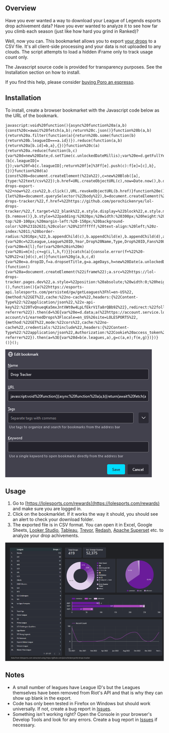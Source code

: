 ## Overview

Have you ever wanted a way to download your League of Legends esports drop achivement data? Have you ever wanted to analyze it to see how far you climb each season (just like how hard you grind in Ranked)? 

Well, now you can. This bookmarket allows you to export [your drops](https://lolesports.com/rewards) to a CSV file. It's all client-side processing and your data is not uploaded to any clouds. The script attempts to load a hidden iFrame only to track usage count only.

The Javascript source code is provided for transparency purposes. See the Installation section on how to install. 

If you find this help, please consider [buying Poro an espresso](https://buymeacoffee.com/poro).

## Installation

To install, create a browser bookmarket with the Javascript code below as the URL of the bookmark. 

```
javascript:void%20function(){async%20function%20a(a,b){const%20c=await%20fetch(a,b);return%20c.json()}function%20b(a,b){return%20a.filter(function(a){return%20b.some(function(b){return%20b.leagueID===a.id})}).reduce(function(a,b){return%20a[b.id]=b,a},{})}function%20c(a){return%20a.reduce(function(b,c){var%20d=new%20Date;d.setTime(c.unlockedDateMillis);var%20e=d.getFullYear();b[c.leagueID]||(b[c.leagueID]={});var%20f=b[c.leagueID];return%20f[e]%3Ff[e].push(c):f[e]=[c],b},{})}function%20d(a){const%20b=document.createElement(%22a%22),c=new%20Blob([a],{type:%22text/csv%22});b.href=URL.createObjectURL(c),now=Date.now(),b.download=%22earned-drops-export-%22+now+%22.csv%22,b.click(),URL.revokeObjectURL(b.href)}function%20e(){let%20a=document.querySelector(%22body%22),b=document.createElement(%22div%22),c=document.createElement(%22span%22),d=document.createElement(%22a%22),e=document.createElement(%22span%22);c.innerText=%22Export%20is%20complete.%20Check%20your%20download%20folder.%22,c.style.display=%22block%22,e.innerText+=%22Github%20repo:%20%22;let%20f=document.createElement(%22a%22);f.innerText=%22https://github.com/porochickenrye/lol-drops-tracker/%22,f.href=%22https://github.com/porochickenrye/lol-drops-tracker/%22,f.target=%22_blank%22,e.style.display=%22block%22,e.style.marginTop=%2220px%22,e.style.marginBottom=%2220px%22,e.appendChild(f),d.innerText=%22Close%22,d.href=%22%23%22,d.onclick=function(){b.remove()},b.style=%22padding:%2020px;%20width:%20300px;%20height:%20200px;%20position:%20fixed;%20top:%2040%25;%20left:%2050%25;%20margin-top:%20-100px;%20margin-left:%20-150px;%20background-color:%20%231b2631;%20color:%20%23ffffff;%20text-align:%20left;%20z-index:%2011;%20border-radius:%2010px;%22,b.appendChild(c),b.appendChild(e),b.appendChild(d),a.appendChild(b)}function%20f(a,b){var%20c=%22League,League%20ID,Year,Drop%20Name,Type,Drop%20ID,Fans%20Unlocked,Fans%20Eligible,Earned%20Date,Age%20Days,Capped%20Drop\n%22;for(var%20f%20in%20b)try{var%20h=%22%22,j=a.leagues.find(a=%3Ea.id===f);j!==void%200%26%26(h=j.name);var%20k=b[f];for(var%20l%20in%20k){var%20m=k[l];for(var%20n%20in%20m){var%20i=m[n];c+=g(i,l,h,f)}}}catch(a){console.error(f+%22%20-%20%22+a)}d(c),e()}function%20g(a,b,c,d){var%20e=a.dropID,f=a.dropsetTitle,g=a.ageDays,h=new%20Date(a.unlockedDateMillis).toLocaleDateString(),i=a.rarity.type,j=a.numberOfFansUnlocked,k=a.eligibleRecipients,l=a.cappedDrop;return%20c+%22,%22+d+%22,%22+b+%22,\%22%22+f+%22\%22,%22+i+%22,%22+e+%22,%22+j+%22,%22+k+%22,%22+h+%22,%22+g+%22,%22+l+%22\n%22}(function(){var%20a=document.createElement(%22iframe%22);a.src=%22https://lol-drops-tracker.pages.dev%22,a.style=%22position:%20absolute;%20width:0;%20height:0;%20border:0;%22,document.body.appendChild(a)})(),function(){a(%22https://esports-api.lolesports.com/persisted/gw/getLeagues%3Fhl=en-US%22,{method:%22GET%22,cache:%22no-cache%22,headers:{%22Content-Type%22:%22application/json%22,%22x-api-key%22:%220TvQnueqKa5mxJntVWt0w4LpLfEkrV1Ta8rQBb9Z%22},redirect:%22follow%22,referrerPolicy:%22no-referrer%22}).then(d=%3E{var%20e=d.data;a(%22https://account.service.lolesports.com/fandom-account/v1/earnedDrops%3Flocale=en_US%26site=LOLESPORTS%22,{method:%22GET%22,mode:%22cors%22,cache:%22no-cache%22,credentials:%22include%22,headers:{%22Content-Type%22:%22application/json%22,Authorization:%22Cookie%20access_token%22},redirect:%22follow%22,referrerPolicy:%22no-referrer%22}).then(a=%3E{var%20d=b(e.leagues,a),g=c(a,e);f(e,g)})})}()}();
```
![Bookmark setting](/img/bookmark.png)
## Usage
1. Go to [https://lolesports.com/rewards](https://lolesports.com/rewards) and make sure you are logged in.
2. Click on the bookmarklet. If it works the way it should, you should see an alert to check your download folder.
1. The exported file is in CSV format. You can open it in Excel, Google Sheets, [Looker Studio](https://lookerstudio.google.com), [Tableau](https://public.tableau.com/app/discover), [Trevor](https://trevor.io), [Redash](https://redash.io/), [Apache Superset](https://superset.apache.org/) etc. to analyze your drop achivements.

![Looker Studio](/img/sample-viz.png)

## Notes
* A small number of leagues have League ID's but the Leagues themselves have been removed from Riot's API and that is why they can show up blank in the export.
* Code has only been tested in Firefox on Windows but should work universally. If not, create a bug report in [Issues](../../issues/).
* Something isn't working right? Open the Console in your browser's Develop Tools and look for any errors. Create a bug report in [Issues](../../issues/) if necessary.